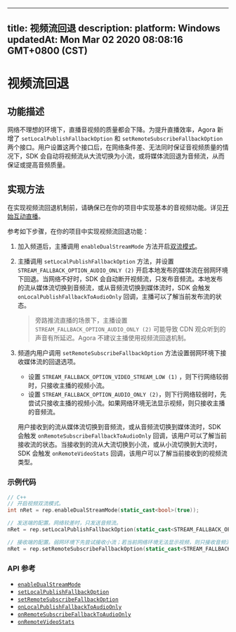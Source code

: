 
---
title: 视频流回退
description: 
platform: Windows
updatedAt: Mon Mar 02 2020 08:08:16 GMT+0800 (CST)
---
# 视频流回退
## 功能描述

网络不理想的环境下，直播音视频的质量都会下降。为提升直播效率，Agora 新增了 `setLocalPublishFallbackOption` 和 `setRemoteSubscribeFallbackOption` 两个接口。用户设置这两个接口后，在网络条件差、无法同时保证音视频质量的情况下，SDK 会自动将视频流从大流切换为小流，或将媒体流回退为音频流，从而保证或提高音频质量。

## 实现方法

在实现视频流回退机制前，请确保已在你的项目中实现基本的音视频功能。详见[开始互动直播](../../cn/Interactive%20Broadcast/start_live_windows.md)。

参考如下步骤，在你的项目中实现视频流回退功能：

1. 加入频道后，主播调用 `enableDualStreamMode` 方法开启[双流模式](https://docs.agora.io/cn/Agora%20Platform/terms?platform=All%20Platforms#a-name-duala双流模式)。

2. 主播调用 `setLocalPublishFallbackOption` 方法，并设置 `STREAM_FALLBACK_OPTION_AUDIO_ONLY (2)` 开启本地发布的媒体流在弱网环境下回退。当网络不好时，SDK 会自动断开视频流，只发布音频流。本地发布的流从媒体流切换到音频流，或从音频流切换到媒体流时，SDK 会触发 `onLocalPublishFallbackToAudioOnly` 回调，主播可以了解当前发布流的状态。

   > 旁路推流直播的场景下，主播设置 `STREAM_FALLBACK_OPTION_AUDIO_ONLY (2)` 可能导致 CDN 观众听到的声音有所延迟。Agora 不建议主播使用视频流回退机制。

3. 频道内用户调用 `setRemoteSubscribeFallbackOption` 方法设置弱网环境下接收媒体流的回退选项。

   - 设置 `STREAM_FALLBACK_OPTION_VIDEO_STREAM_LOW (1)` ，则下行网络较弱时，只接收主播的视频小流。
   - 设置 `STREAM_FALLBACK_OPTION_AUDIO_ONLY (2)`，则下行网络较弱时，先尝试只接收主播的视频小流。如果网络环境无法显示视频，则只接收主播的音频流。

   用户接收到的流从媒体流切换到音频流，或从音频流切换到媒体流时，SDK 会触发 `onRemoteSubscribeFallbackToAudioOnly` 回调，该用户可以了解当前接收流的状态。当接收到的流从大流切换到小流，或从小流切换到大流时，SDK 会触发 `onRemoteVideoStats` 回调，该用户可以了解当前接收到的视频流类型。

### 示例代码

```c++
// C++
// 开启视频双流模式。
int nRet = rep.enableDualStreamMode(static_cast<bool>(true));

// 发送端的配置。网络较差时，只发送音频流。
nRet = rep.setLocalPublishFallbackOption(static_cast<STREAM_FALLBACK_OPTIONS>(STREAM_FALLBACK_OPTION_AUDIO_ONLY));

// 接收端的配置。弱网环境下先尝试接收小流；若当前网络环境无法显示视频，则只接收音频流。
nRet = rep.setRemoteSubscribeFallbackOption(static_cast<STREAM_FALLBACK_OPTIONS>(STREAM_FALLBACK_OPTION_AUDIO_ONLY));
```

### API 参考

- [`enableDualStreamMode`](https://docs.agora.io/cn/Interactive%20Broadcast/API%20Reference/cpp/classagora_1_1rtc_1_1_i_rtc_engine.html#a72846f5bf13726e7a61497e2fef65972)
- [`setLocalPublishFallbackOption`](https://docs.agora.io/cn/Interactive%20Broadcast/API%20Reference/cpp/classagora_1_1rtc_1_1_i_rtc_engine.html#a6f411291eb8b834442b44361f78fa81f)
- [`setRemoteSubscribeFallbackOption`](https://docs.agora.io/cn/Interactive%20Broadcast/API%20Reference/cpp/classagora_1_1rtc_1_1_i_rtc_engine.html#afd251e3f353a31d470ff9e60c3c3c5de)
- [`onLocalPublishFallbackToAudioOnly`](https://docs.agora.io/cn/Interactive%20Broadcast/API%20Reference/cpp/classagora_1_1rtc_1_1_i_rtc_engine_event_handler.html#ace4279c4d87c23a1fecc3eb8e862a513)
- [`onRemoteSubscribeFallbackToAudioOnly`](https://docs.agora.io/cn/Interactive%20Broadcast/API%20Reference/cpp/classagora_1_1rtc_1_1_i_rtc_engine_event_handler.html#a7ee343146ad6e3f120bd04a7a6fdda74)
- [`onRemoteVideoStats`](https://docs.agora.io/cn/Interactive%20Broadcast/API%20Reference/cpp/classagora_1_1rtc_1_1_i_rtc_engine_event_handler.html#a7163ffb650852be270ba0215b596d968)

